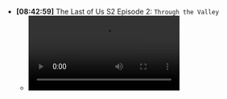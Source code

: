 - **[08:42:59]** The Last of Us S2 Episode 2: `Through the Valley`
	- ![IMG_4886.mp4](../assets/IMG_4886_1745283866219_0.mp4)